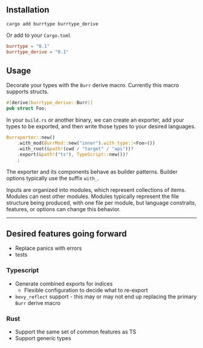 ## Installation

```shell
cargo add burrtype burrtype_derive
```

Or add to your `Cargo.toml`

```toml
burrtype = "0.1"
burrtype_derive = "0.1"
```

## Usage

Decorate your types with the `Burr` derive macro. Currently this macro supports structs.

```rust
#[derive(burrtype_derive::Burr)]
pub struct Foo;
```

In your `build.rs` or another binary, we can create an exporter, add your types to be exported, and then write those types to your desired languages.

```rust
Burrxporter::new()
    .with_mod(BurrMod::new("inner").with_type::<Foo>())
    .with_root(&path!(cwd / "target" / "api"))?
    .export(&path!("ts"), TypeScript::new())?
    ;
```

The exporter and its components behave as builder patterns. Builder options typically use the suffix `with_`.

Inputs are organized into modules, which represent collections of items. Modules can nest other modules. Modules typically represent the file structure being produced, with one file per module, but language constraits, features, or options can change this behavior.

---

## Desired features going forward

- Replace panics with errors
- tests

### Typescript

- Generate combined exports for indices
  - Flexible configuration to decide what to re-export
- `bevy_reflect` support - this may or may not end up replacing the primary `Burr` derive macro

### Rust

- Support the same set of common features as TS
- Support generic types